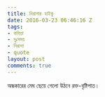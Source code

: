 ```yaml
---
title: নিরাশার হাইকু
date: 2016-03-23 06:46:16 Z
tags:
- কবিতা
- দুঃসময়
- নিরাশা
- quote
layout: post
comments: true
---
```


অন্ধকারের মেঘ
ছেয়ে গেলো উঠনে
রক্ত-বৃষ্টিপাত।